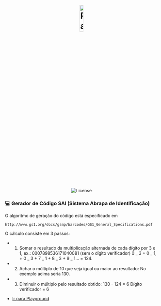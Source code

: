 <h1 align="center">
    <img alt="Paulo Raitz" src=".https://avatars.githubusercontent.com/u/69216941?v=4" width="15%">
</h1>

<p align="center">
  <img src="https://img.shields.io/static/v1?label=license&message=MIT&color=FFCC00&labelColor=262626" alt="License" >
</p>

### 💻 Gerador de Código SAI (Sistema Abrapa de Identificação)

O algoritmo de geração do código está especificado em

```
http://www.gs1.org/docs/gsmp/barcodes/GS1_General_Specifications.pdf
```

O cálculo consiste em 3 passos:

- 1. Somar o resultado da multiplicação alternada de cada dígito por 3 e 1, ex.: 0007898536171040081 (sem o dígito verificador) 0 _ 3 + 0 _ 1, + 0 _ 3 + 7 _ 1 + 8 _ 3 + 9 _ 1... = 124.

- 2. Achar o múltiplo de 10 que seja igual ou maior ao resultado: No exemplo acima seria 130.

- 3. Diminuir o múltiplo pelo resultado obtido: 130 - 124 = 6 Dígito verificador = 6

* [Ir para Playground](https://pl.kotl.in/cG43Zq7a5)
